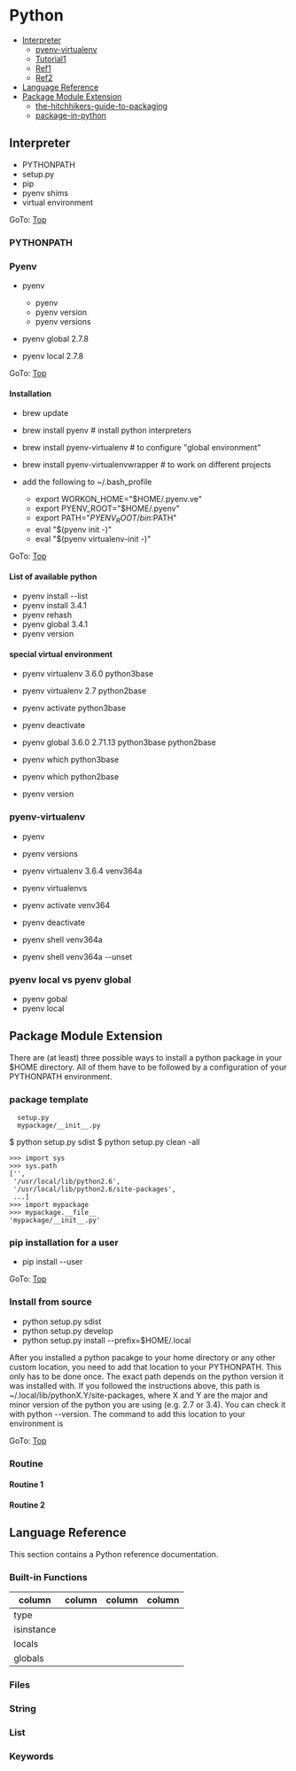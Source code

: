 # Python

- [Interpreter](#interpreter)
     - [pyenv-virtualenv](https://github.com/pyenv/pyenv-virtualenv) 
     - [Tutorial1](https://medium.com/@henriquebastos/the-definitive-guide-to-setup-my-python-workspace-628d68552e14)
     - [Ref1](https://medium.com/@jordanthomasg/python-development-on-macos-with-pyenv-virtualenv-ec583b92934c)
     - [Ref2](https://pybee.org/contributing/how/first-time/setup/)     
- [Language Reference](#language-reference)
- [Package Module Extension](#package-module-extension)
     - [the-hitchhikers-guide-to-packaging](https://the-hitchhikers-guide-to-packaging.readthedocs.io/en/latest/quickstart.html)
     - [package-in-python](http://zetcode.com/articles/packageinpython/)


## Interpreter

- PYTHONPATH
- setup.py
- pip 
- pyenv shims
- virtual environment

GoTo: [Top](#python)

### PYTHONPATH




### Pyenv

- pyenv
    - pyenv 
    - pyenv version
    - pyenv versions   

- pyenv global 2.7.8
- pyenv local 2.7.8



GoTo: [Top](#python)

####  Installation

- brew update 
- brew install pyenv # install python interpreters
- brew install pyenv-virtualenv # to configure "global environment"
- brew install pyenv-virtualenvwrapper # to work on different projects

- add the following to ~/.bash_profile
    - export WORKON_HOME="$HOME/.pyenv.ve"
    - export PYENV_ROOT="$HOME/.pyenv"
    - export PATH="$PYENV_ROOT/bin:$PATH"
    - eval "$(pyenv init -)"
    - eval "$(pyenv virtualenv-init -)"
    

GoTo: [Top](#python)

    
#### List of available python

- pyenv install --list
- pyenv install 3.4.1
- pyenv rehash
- pyenv global 3.4.1
- pyenv version

#### special virtual environment

- pyenv virtualenv 3.6.0 python3base 
- pyenv virtualenv 2.7 python2base
- pyenv activate python3base
- pyenv deactivate


- pyenv global 3.6.0 2.71.13 python3base python2base

- pyenv which python3base
- pyenv which python2base
- pyenv version




### pyenv-virtualenv

- pyenv 
- pyenv versions
- pyenv virtualenv 3.6.4 venv364a
- pyenv virtualenvs

- pyenv activate venv364
- pyenv deactivate

- pyenv shell venv364a
- pyenv shell venv364a --unset


 

### pyenv local vs pyenv global


- pyenv gobal 
- pyenv local 
 


## Package Module Extension

There are (at least) three possible ways to install a python package in your $HOME directory. 
All of them have to be followed by a configuration of your PYTHONPATH environment.


### package template


```
  setup.py
  mypackage/__init__.py 
```
$ python setup.py sdist
$ python setup.py clean -all

```
>>> import sys
>>> sys.path
['',
 '/usr/local/lib/python2.6',
 '/usr/local/lib/python2.6/site-packages',
 ...]
>>> import mypackage
>>> mypackage.__file__
'mypackage/__init__.py'
```


### pip installation for a user

- pip install --user <packagename>


GoTo: [Top](#python)

### Install from source

- python setup.py sdist
- python setup.py develop
- python setup.py install --prefix=$HOME/.local


After you installed a python pacakge to your home directory or any other custom location, you need to add that location to your PYTHONPATH. This only has to be done once. The exact path depends on the python version it was installed with. If you followed the instructions above, this path is ~/.local/lib/pythonX.Y/site-packages, where X and Y are the major and minor version of the python you are using (e.g. 2.7 or 3.4). You can check it with python --version. The command to add this location to your environment is

GoTo: [Top](#python)

### Routine

#### Routine 1

#### Routine 2


## Language Reference


This section contains a Python reference documentation.

### Built-in Functions

| column | column | column | column |
|--------|--------|--------|--------|
| type | | | |
| isinstance | | |
| locals | | |
| globals | | | 

### Files

### String

### List

### Keywords
